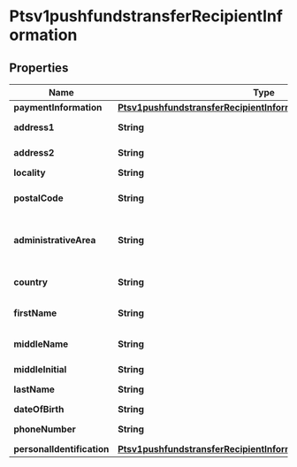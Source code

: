
# Ptsv1pushfundstransferRecipientInformation

## Properties
Name | Type | Description | Notes
------------ | ------------- | ------------- | -------------
**paymentInformation** | [**Ptsv1pushfundstransferRecipientInformationPaymentInformation**](Ptsv1pushfundstransferRecipientInformationPaymentInformation.md) |  |  [optional]
**address1** | **String** | First line of the recipient&#39;s address.  Required for Mastercard Send. This field is not supported for Visa Platform Connect.  |  [optional]
**address2** | **String** | Second line of the recipient&#39;s address  Optional for Mastercard Send. This field is not supported for Visa Platform Connect.  |  [optional]
**locality** | **String** | Recipient city.  Required for Mastercard Send.  |  [optional]
**postalCode** | **String** | Recipient postal code.  For USA, this must be a valid value of 5 digits or 5 digits hyphen 4 digits, for example &#39;63368&#39;, &#39;63368-5555&#39;. For other regions, this can be alphanumeric, length 1-10.  Mastercard Send: Required for recipients in Canada and Canadian issued cards.  |  [optional]
**administrativeArea** | **String** | The recipient&#39;s province, state or territory. Conditional, required if recipient&#39;s country is USA or CAN. Must be an ISO 3166-2 uppercase alpha 2 or 3 character country subdivision code. For example, Missouri is MO.  Required only for FDCCompass.  This field is not supported for Visa Platform Connect.  |  [optional]
**country** | **String** | Recipient country code. Use the ISO Standard Alpha Country Codes.  https://developer.cybersource.com/library/documentation/sbc/quickref/countries_alpha_list.pdf  Required for Mastercard Send.  |  [optional]
**firstName** | **String** | First name of recipient.  Visa Platform Connect (14) Chase Paymentech (30) Mastercard Send (40)  This field is required for Mastercard Send.  |  [optional]
**middleName** | **String** | Sender&#39;s middle name. This field is a passthrough, which means that CyberSource does not verify the value or modify it in any way before sending it to the processor. If the field is not required for the transaction, CyberSource does not forward it to the processor.  |  [optional]
**middleInitial** | **String** | Middle Initial of recipient.  This field is supported by FDC Compass.  |  [optional]
**lastName** | **String** | Last name of recipient.  Visa Platform Connect (14) Paymentech (30) Mastercard Send (40)  This field is required for Mastercard Send.  |  [optional]
**dateOfBirth** | **String** | Recipient date of birth in YYYYMMDD format.  |  [optional]
**phoneNumber** | **String** | Recipient phone number.  This field is supported by FDC Compass.  Mastercard Send: Max length is 15 with no dashes or spaces.  |  [optional]
**personalIdentification** | [**Ptsv1pushfundstransferRecipientInformationPersonalIdentification**](Ptsv1pushfundstransferRecipientInformationPersonalIdentification.md) |  |  [optional]



